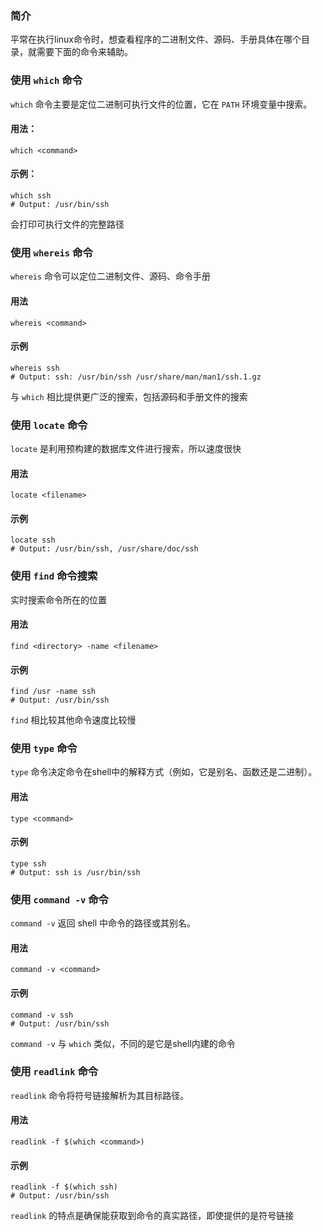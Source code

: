 ### 简介

平常在执行linux命令时，想查看程序的二进制文件、源码、手册具体在哪个目录，就需要下面的命令来辅助。

### 使用 `which` 命令

`which` 命令主要是定位二进制可执行文件的位置，它在 `PATH` 环境变量中搜索。

#### 用法：

```shell
which <command>
```

#### 示例：

```shell
which ssh
# Output: /usr/bin/ssh
```
会打印可执行文件的完整路径

### 使用 `whereis` 命令

`whereis` 命令可以定位二进制文件、源码、命令手册

#### 用法

```shell
whereis <command>
```

#### 示例

```shell
whereis ssh
# Output: ssh: /usr/bin/ssh /usr/share/man/man1/ssh.1.gz
```

与 `which` 相比提供更广泛的搜索，包括源码和手册文件的搜索

### 使用 `locate` 命令

`locate` 是利用预构建的数据库文件进行搜索，所以速度很快

#### 用法

```shell
locate <filename>
```

#### 示例

```shell
locate ssh
# Output: /usr/bin/ssh, /usr/share/doc/ssh
```

### 使用 `find` 命令搜索

实时搜索命令所在的位置

#### 用法

```shell
find <directory> -name <filename>
```

#### 示例

```shell
find /usr -name ssh
# Output: /usr/bin/ssh
```

`find` 相比较其他命令速度比较慢

### 使用 `type` 命令

`type` 命令决定命令在shell中的解释方式（例如，它是别名、函数还是二进制）。

#### 用法

```shell
type <command>
```

#### 示例

```shell
type ssh
# Output: ssh is /usr/bin/ssh
```

### 使用 `command -v` 命令

`command -v` 返回 shell 中命令的路径或其别名。  

#### 用法

```shell
command -v <command>
```

#### 示例

```shell
command -v ssh
# Output: /usr/bin/ssh
```

`command -v` 与 `which` 类似，不同的是它是shell内建的命令

### 使用 `readlink` 命令

`readlink` 命令将符号链接解析为其目标路径。

#### 用法

```shell
readlink -f $(which <command>)
```

#### 示例

```shell
readlink -f $(which ssh)
# Output: /usr/bin/ssh
```

`readlink` 的特点是确保能获取到命令的真实路径，即使提供的是符号链接